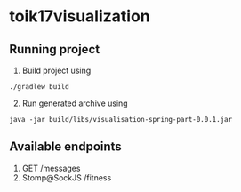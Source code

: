 # toik17visualization

## Running project

1. Build project using

```
./gradlew build
```

2. Run generated archive using

```
java -jar build/libs/visualisation-spring-part-0.0.1.jar
```

## Available endpoints

1. GET /messages
2. Stomp@SockJS /fitness
